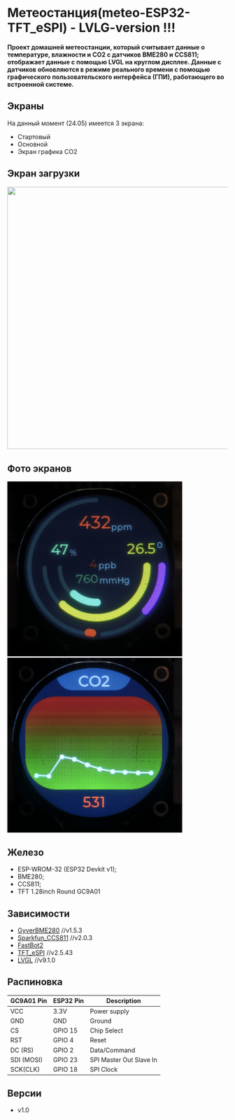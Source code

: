 # Метеостанция(meteo-ESP32-TFT_eSPI) - LVLG-version !!!

**Проект домашней метеостанции, который считывает данные о температуре, влажности и CO2 с датчиков BME280 и CCS811; отображает данные с помощью LVGL на круглом дисплее. Данные с датчиков обновляются в режиме реального времени с помощью графического пользовательского интерфейса (ГПИ), работающего во встроенной системе.**

## Экраны
На данный момент (24.05) имеется 3 экрана:
- Стартовый 
- Основной
- Экран графика CO2

## Экран загрузки
<img src="img/boot.gif" width="600" height="600">

## Фото экранов
<img src="img/main.jpg" width="400" height="400"> <img src="img/co2_chart.jpg" width="400" height="400">

## Железо
- ESP-WROM-32 (ESP32 Devkit v1);
- BME280;
- CCS811;
- TFT 1.28inch Round GC9A01

## Зависимости
- [GyverBME280](https://github.com/GyverLibs/GyverBME280.git) //v1.5.3
- [Sparkfun_CCS811](https://github.com/sparkfun/SparkFun_CCS811_Arduino_Library.git) //v2.0.3
- [FastBot2](https://github.com/GyverLibs/FastBot2.git) 
- [TFT_eSPI](https://github.com/Bodmer/TFT_eSPI.git) //v2.5.43
- [LVGL](https://github.com/lvgl/lvgl.git) //v9.1.0

## Распиновка
| GC9A01 Pin | ESP32 Pin | Description |
| --- | --- | --- |
| VCC | 3.3V | Power supply |
| GND | GND | Ground |
| CS | GPIO 15 | Chip Select |
| RST | GPIO 4 | Reset |
| DC (RS) | GPIO 2 | Data/Command |
| SDI (MOSI) | GPIO 23 | SPI Master Out Slave In |
| SCK(CLK) | GPIO 18 | SPI Clock |

## Версии
- v1.0

